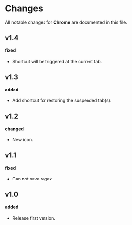 # Changes

All notable changes for **Chrome** are documented in this file.

## v1.4

#### fixed

- Shortcut will be triggered at the current tab.

## v1.3

#### added

- Add shortcut for restoring the suspended tab(s).

## v1.2

#### changed

- New icon.

## v1.1

#### fixed

- Can not save regex.

## v1.0

#### added

- Release first version.
